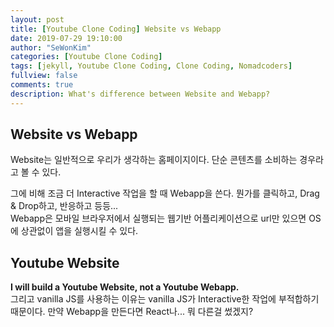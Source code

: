 ```yaml
---
layout: post
title: [Youtube Clone Coding] Website vs Webapp
date: 2019-07-29 19:10:00
author: "SeWonKim"
categories: [Youtube Clone Coding]
tags: [jekyll, Youtube Clone Coding, Clone Coding, Nomadcoders]
fullview: false
comments: true
description: What's difference between Website and Webapp?
---
```



## Website vs Webapp
Website는 일반적으로 우리가 생각하는 홈페이지이다. 단순 콘텐츠를 소비하는 경우라고 볼 수 있다.               


그에 비해 조금 더 Interactive 작업을 할 때 Webapp을 쓴다. 뭔가를 클릭하고, Drag & Drop하고, 반응하고 등등...          
Webapp은 모바일 브라우저에서 실행되는 웹기반 어플리케이션으로 url만 있으면 OS에 상관없이 앱을 실행시킬 수 있다.




## Youtube Website
**I will build a Youtube Website, not a Youtube Webapp.**      
그리고 vanilla JS를 사용하는 이유는 vanilla JS가 Interactive한 작업에 부적합하기 때문이다. 만약 Webapp을 만든다면 React나... 뭐 다른걸 썼겠지?

